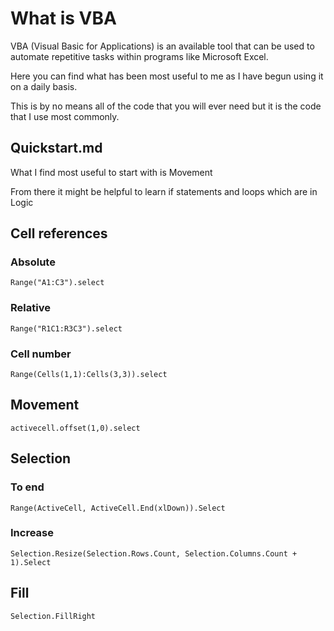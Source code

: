 # What is VBA
VBA (Visual Basic for Applications) is an available tool that can be used to automate repetitive tasks within programs like Microsoft Excel.

Here you can find what has been most useful to me as I have begun using it on a daily basis.

This is by no means all of the code that you will ever need but it is the code that I use most commonly.

## Quickstart.md

What I find most useful to start with is Movement

From there it might be helpful to learn if statements and loops which are in Logic

## Cell references
### Absolute
`Range("A1:C3").select`
### Relative
`Range("R1C1:R3C3").select`
### Cell number
`Range(Cells(1,1):Cells(3,3)).select`

## Movement
`activecell.offset(1,0).select`

## Selection
### To end
`Range(ActiveCell, ActiveCell.End(xlDown)).Select`
### Increase
`Selection.Resize(Selection.Rows.Count, Selection.Columns.Count + 1).Select`

## Fill
`Selection.FillRight`

